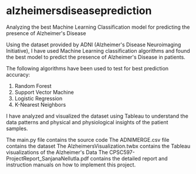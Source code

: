 # alzheimersdiseaseprediction
Analyzing the best Machine Learning Classification model for predicting the presence of Alzheimer's Disease

Using the dataset provided by ADNI (Alzheimer's Disease Neuroimaging Initiative), I have used Machine Learning classification algorithms and found the best model to predict the presence of Alzheimer's Disease in patients.

The following algorithms have been used to test for best prediction accuracy:
  1) Random Forest
  2) Support Vector Machine
  3) Logistic Regression
  4) K-Nearest Neighbors

I have analyzed and visualized the dataset using Tableau to understand the data patterns and physical and physiological insights of the patient samples.

The main.py file contains the source code
The ADNIMERGE.csv file contains the dataset
The AlzheimersVisualization.twbx contains the Tableau visualizations of the Alzheimer's Data
The CPSC597-ProjectReport_SanjanaNellutla.pdf contains the detailed report and instruction manuals on how to implement this project.

